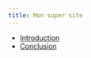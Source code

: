 ```yaml
---
title: Mon super site
---
```

<ul>
<li><a href="intro.md">Introduction</a></li>
<li><a href="https://florian813.github.io/conclu">Conclusion</a></li>
</ul>

